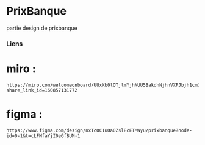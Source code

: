 # PrixBanque
partie design de prixbanque


### Liens ###
# miro : 
    https://miro.com/welcomeonboard/UUxKb0lOTjlmYjhNUU5BakdnNjhnVXFJbjh1cmJRSEFwaVVuNHU4VUJDR1pPTmE1ZmMwV3RWWFp6OTNubHNSa3wzNDU4NzY0NjAxOTEyMjc0OTcyfDI=?share_link_id=160857131772
# figma : 
    https://www.figma.com/design/nxTcOC1uOa0ZslEcETMWyu/prixbanque?node-id=0-1&t=cLFMfaYjI0eGfBUM-1
